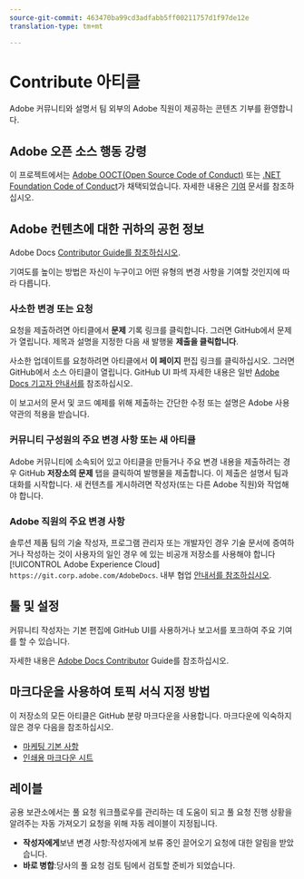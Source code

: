 ```yaml
---
source-git-commit: 463470ba99cd3adfabb5ff00211757d1f97de12e
translation-type: tm+mt

---
```

# Contribute 아티클

Adobe 커뮤니티와 설명서 팀 외부의 Adobe 직원이 제공하는 콘텐츠 기부를 환영합니다.

## Adobe 오픈 소스 행동 강령

이 프로젝트에서는 [Adobe OOCT(Open Source Code of Conduct)](code-of-conduct.md) 또는 [.NET Foundation Code of Conduct](https://dotnetfoundation.org/code-of-conduct)가 채택되었습니다. 자세한 내용은 [기여](contributing.md) 문서를 참조하십시오.

## Adobe 컨텐츠에 대한 귀하의 공헌 정보

Adobe Docs [Contributor Guide를 참조하십시오](https://docs.adobe.com/help/en/contributor/contributor-guide/introduction.html).

기여도를 높이는 방법은 자신이 누구이고 어떤 유형의 변경 사항을 기여할 것인지에 따라 다릅니다.

### 사소한 변경 또는 요청

요청을 제출하려면 아티클에서 **문제** 기록 링크를 클릭합니다. 그러면 GitHub에서 문제가 열립니다. 제목과 설명을 지정한 다음 새 발행물 **제출을 클릭합니다**.

사소한 업데이트를 요청하려면 아티클에서 **이 페이지** 편집 링크를 클릭하십시오. 그러면 GitHub에서 소스 아티클이 열립니다. GitHub UI 파섹 자세한 내용은 일반 [Adobe Docs 기고자 안내서를](https://docs.adobe.com/help/en/contributor/contributor-guide/introduction.html) 참조하십시오.

이 보고서의 문서 및 코드 예제를 위해 제출하는 간단한 수정 또는 설명은 Adobe 사용 약관의 적용을 받습니다.

### 커뮤니티 구성원의 주요 변경 사항 또는 새 아티클

Adobe 커뮤니티에 소속되어 있고 아티클을 만들거나 주요 변경 내용을 제출하려는 경우 GitHub **저장소의 문제** 탭을 클릭하여 발행물을 제출합니다. 이 제출은 설명서 팀과 대화를 시작합니다. 새 컨텐츠를 게시하려면 작성자(또는 다른 Adobe 직원)와 작업해야 합니다.

<!--
If you submit a pull request with significant changes to documentation and code examples, you'll see a message in the pull request asking you to submit an online contribution license agreement (CLA). You must complete the online form before we can review your pull request.
-->

### Adobe 직원의 주요 변경 사항

솔루션 제품 팀의 기술 작성자, 프로그램 관리자 또는 개발자인 경우 기술 문서에 증여하거나 작성하는 것이 사용자의 일인 경우 에 있는 비공개 저장소를 사용해야 합니다 [!UICONTROL Adobe Experience Cloud] `https://git.corp.adobe.com/AdobeDocs`. 내부 협업 [안내서를 참조하십시오](https://docs.adobe.com/content/help/en/collaborative-doc-instructions/collaboration-guide/home.html).

<!--Employees from other parts of the Adobe world should use the public repo for minor updates.-->

## 툴 및 설정

커뮤니티 작성자는 기본 편집에 GitHub UI를 사용하거나 보고서를 포크하여 주요 기여를 할 수 있습니다.

자세한 내용은 [Adobe Docs Contributor](https://docs.adobe.com/help/en/contributor/contributor-guide/introduction.html) Guide를 참조하십시오.

## 마크다운을 사용하여 토픽 서식 지정 방법

이 저장소의 모든 아티클은 GitHub 분량 마크다운을 사용합니다. 마크다운에 익숙하지 않은 경우 다음을 참조하십시오.

* [마케팅 기본 사항](https://help.github.com/articles/getting-started-with-writing-and-formatting-on-github/)
* [인쇄용 마크다운 시트](https://guides.github.com/pdfs/markdown-cheatsheet-online.pdf)

## 레이블

공용 보관소에서는 풀 요청 워크플로우를 관리하는 데 도움이 되고 풀 요청 진행 상황을 알려주는 자동 가져오기 요청을 위해 자동 레이블이 지정됩니다.

* **작성자에게**&#x200B;보낸 변경 사항:작성자에게 보류 중인 끌어오기 요청에 대한 알림을 받았습니다.
* **바로 병합**:당사의 풀 요청 검토 팀에서 검토할 준비가 되었습니다.
